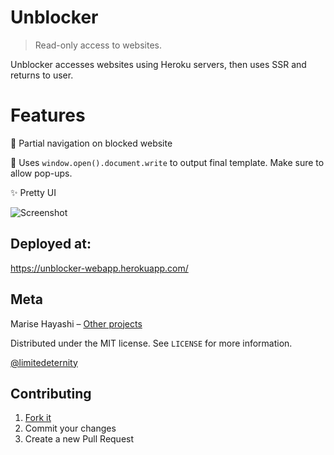 # Unblocker
> Read-only access to websites.

Unblocker accesses websites using Heroku servers, then uses SSR and returns to user.

# Features

🌚 Partial navigation on blocked website

🌚 Uses `window.open().document.write` to output final template. Make sure to allow pop-ups.

✨ Pretty UI

![Screenshot](http://i98.fastpic.ru/big/2017/1123/23/443ab7811dc7c0e71d882bc374509623.png)

## Deployed at:

https://unblocker-webapp.herokuapp.com/

## Meta

Marise Hayashi – [Other projects](https://limitedeternity.github.io/)

Distributed under the MIT license. See ``LICENSE`` for more information.

[@limitedeternity](https://github.com/limitedeternity)

## Contributing

1. [Fork it](https://github.com/limitedeternity/unblocker/fork)
2. Commit your changes
3. Create a new Pull Request
